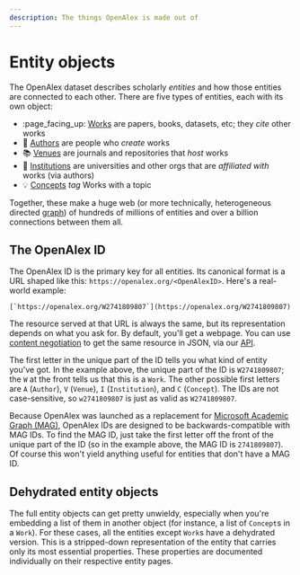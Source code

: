 ```yaml
---
description: The things OpenAlex is made out of
---
```


# Entity objects

The OpenAlex dataset describes scholarly _entities_ and how those entities are connected to each other. There are five types of entities, each with its own object:

* :page\_facing\_up: [Works](work.md) are papers, books, datasets, etc; they _cite_ other works
* :woman: [Authors](author.md) are people who _create_ works
* :books: [Venues](venue.md) are journals and repositories that _host_ works
* :school: [Institutions](institution.md) are universities and other orgs that are _affiliated with_ works (via authors)
* :bulb: [Concepts](concept.md) _tag_ Works with a topic

Together, these make a huge web (or more technically, heterogeneous directed [graph](https://en.wikipedia.org/wiki/Graph\_theory)) of hundreds of millions of entities and over a billion connections between them all.

## The OpenAlex ID

The OpenAlex ID is the primary key for all entities. Its canonical format is a URL shaped like this: `https://openalex.org/<OpenAlexID>`. Here's a real-world example:&#x20;

``[`https://openalex.org/W2741809807`](https://openalex.org/W2741809807)``

The resource served at that URL is always the same, but its representation depends on what you ask for. By default, you'll get a webpage. You can use [content negotiation](../website.md#content-negotiation) to get the same resource in JSON, via our [API](../api/).

The first letter in the unique part of the ID tells you what kind of entity you've got. In the example above, the unique part of the ID is `W2741809807`; the `W` at the front tells us that this is a `Work`. The other possible first letters are `A` (`Author`), `V` (`Venue`), `I` (`Institution`), and `C` (`Concept`). The IDs are not case-sensitive, so `w2741809807` is just as valid as `W2741809807`.

Because OpenAlex was launched as a replacement for [Microsoft Academic Graph (MAG)](https://www.microsoft.com/en-us/research/project/microsoft-academic-graph/), OpenAlex IDs are designed to be backwards-compatible with MAG IDs. To find the MAG ID, just take the first letter off the front of the unique part of the ID (so in the example above, the MAG ID is `2741809807`). Of course this won't yield anything useful for entities that don't have a MAG ID.

## Dehydrated entity objects

The full entity objects can get pretty unwieldy, especially when you're embedding a list of them in another object (for instance, a list of `Concept`s in a `Work`). For these cases, all the entities except `Work`s have a dehydrated version. This is a stripped-down representation of the entity that carries only its most essential properties. These properties are documented individually on their respective entity pages.

##

